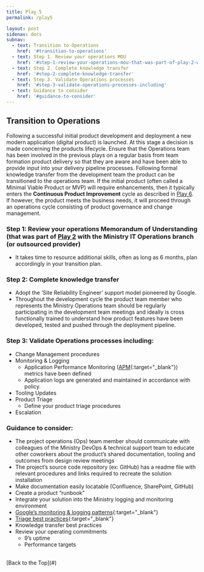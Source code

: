 ```yaml
---
title: Play 5
permalink: /play5

layout: post
sidenav: docs
subnav: 
  - text: Transition to Operations
    href: '#transition-to-operations'
  - text: Step 1. Review your operations MOU 
    href: '#step-1-review-your-operations-mou-that-was-part-of-play-2-with-the-ministry-it-operations-branch-or-outsourced-provider'
  - text: Step 2. Complete knowledge transfer
    href: '#step-2-complete-knowledge-transfer'
  - text: Step 3. Validate Operations processes
    href: '#step-3-validate-operations-processes-including'
  - text: Guidance to consider
    href: '#guidance-to-consider'
---
```

## Transition to Operations
Following a successful initial product development and deployment a new modern application (digital product) is launched. At this stage a decision is made  concerning the products lifecycle. Ensure that the Operations team has been involved in the previous plays on a regular basis from team formation product delivery so that they are aware and have been able to provide input into your delivery pipeline processes. Following formal  knowledge transfer from the development team the product can be transitioned to the operations team. If the initial product (often called a Minimal Viable Product or MVP) will require enhancements, then it typically enters the **Continuous Product Improvement** cycle as described in [Play 6](/CITZ-IMB-playbook/play6). If however, the product meets the business needs, it will proceed through an operations cycle consisting of product governance and change management. 

### Step 1: Review your operations Memorandum of Understanding (that was part of [Play 2](/CITZ-IMB-playbook/play2) with the Ministry IT Operations branch (or outsourced provider)
- It takes time to resource additional skills, often as long as 6 months, plan accordingly in your transition plan.

### Step 2: Complete knowledge transfer
- Adopt the ‘Site Reliability Engineer’ support model pioneered by Google.
- Throughout the development cycle the product team member who represents the Ministry Operations team should be regularly participating in the development team meetings and ideally is cross functionally trained to understand how product features have been developed, tested and pushed through the deployment pipeline.

### Step 3: Validate Operations processes including:
- Change Management procedures
- Monitoring & Logging
  - Application Performance Monitoring ([APM](https://www.ea.oit.va.gov/EAOIT/docs/Oct_2016_Release_Docs/APM-2-2.pdf){:target="_blank"}) metrics have been defined
  - Application logs are generated and maintained in accordance with policy. 
- Tooling Updates
- Product Triage
  - Define your product triage procedures
- Escalation

### Guidance to consider:
-	The project operations (Ops) team member should communicate with colleagues of the Ministry DevOps & technical support team to educate other coworkers about the product’s shared documentation, tooling and outcomes from design review meetings
-	The project’s source code repository (ex: GitHub) has a readme file with relevant procedures and links required to recreate the solution installation
-	Make documentation easily locatable (Confluence, SharePoint, GitHub)
-	Create a product “runbook”
-	Integrate your solution into the Ministry logging and monitoring environment 
- [Google’s monitoring & logging patterns](https://cloud.google.com/solutions/hybrid-and-multi-cloud-monitoring-and-logging-patterns){:target="_blank"}
- [Triage best practices](https://dzone.com/articles/agility-meets-process-how-to-triage-requests-to-ef){:target="_blank"}
- Knowledge transfer best practices
- Review your operating commitments
  - 9’s uptime
  - Performance targets

<br/>
[Back to the Top](#)